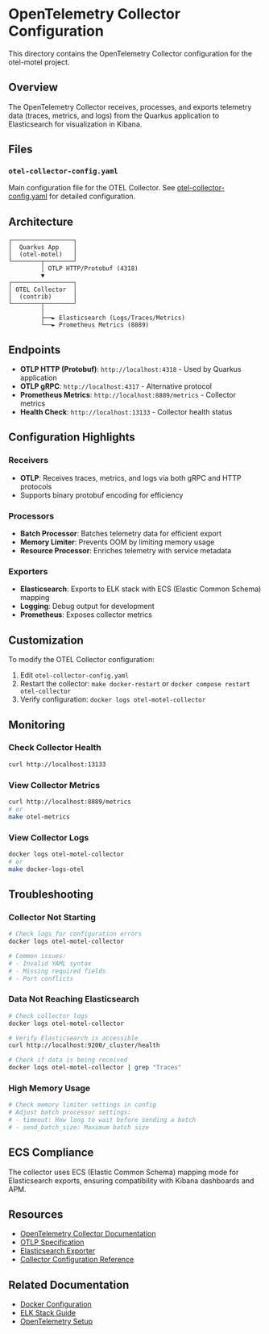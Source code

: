 # OpenTelemetry Collector Configuration

This directory contains the OpenTelemetry Collector configuration for the otel-motel project.

## Overview

The OpenTelemetry Collector receives, processes, and exports telemetry data (traces, metrics, and logs) from the Quarkus application to Elasticsearch for visualization in Kibana.

## Files

### `otel-collector-config.yaml`
Main configuration file for the OTEL Collector. See [otel-collector-config.yaml](./otel-collector-config.yaml) for detailed configuration.

## Architecture

```
┌─────────────────┐
│  Quarkus App    │
│  (otel-motel)   │
└────────┬────────┘
         │ OTLP HTTP/Protobuf (4318)
         ▼
┌─────────────────┐
│ OTEL Collector  │
│  (contrib)      │
└────────┬────────┘
         │
         ├──► Elasticsearch (Logs/Traces/Metrics)
         └──► Prometheus Metrics (8889)
```

## Endpoints

- **OTLP HTTP (Protobuf)**: `http://localhost:4318` - Used by Quarkus application
- **OTLP gRPC**: `http://localhost:4317` - Alternative protocol
- **Prometheus Metrics**: `http://localhost:8889/metrics` - Collector metrics
- **Health Check**: `http://localhost:13133` - Collector health status

## Configuration Highlights

### Receivers
- **OTLP**: Receives traces, metrics, and logs via both gRPC and HTTP protocols
- Supports binary protobuf encoding for efficiency

### Processors
- **Batch Processor**: Batches telemetry data for efficient export
- **Memory Limiter**: Prevents OOM by limiting memory usage
- **Resource Processor**: Enriches telemetry with service metadata

### Exporters
- **Elasticsearch**: Exports to ELK stack with ECS (Elastic Common Schema) mapping
- **Logging**: Debug output for development
- **Prometheus**: Exposes collector metrics

## Customization

To modify the OTEL Collector configuration:

1. Edit `otel-collector-config.yaml`
2. Restart the collector: `make docker-restart` or `docker compose restart otel-collector`
3. Verify configuration: `docker logs otel-motel-collector`

## Monitoring

### Check Collector Health
```bash
curl http://localhost:13133
```

### View Collector Metrics
```bash
curl http://localhost:8889/metrics
# or
make otel-metrics
```

### View Collector Logs
```bash
docker logs otel-motel-collector
# or
make docker-logs-otel
```

## Troubleshooting

### Collector Not Starting

```bash
# Check logs for configuration errors
docker logs otel-motel-collector

# Common issues:
# - Invalid YAML syntax
# - Missing required fields
# - Port conflicts
```

### Data Not Reaching Elasticsearch

```bash
# Check collector logs
docker logs otel-motel-collector

# Verify Elasticsearch is accessible
curl http://localhost:9200/_cluster/health

# Check if data is being received
docker logs otel-motel-collector | grep "Traces"
```

### High Memory Usage

```bash
# Check memory limiter settings in config
# Adjust batch processor settings:
# - timeout: How long to wait before sending a batch
# - send_batch_size: Maximum batch size
```

## ECS Compliance

The collector uses ECS (Elastic Common Schema) mapping mode for Elasticsearch exports, ensuring compatibility with Kibana dashboards and APM.

## Resources

- [OpenTelemetry Collector Documentation](https://opentelemetry.io/docs/collector/)
- [OTLP Specification](https://opentelemetry.io/docs/specs/otlp/)
- [Elasticsearch Exporter](https://github.com/open-telemetry/opentelemetry-collector-contrib/tree/main/exporter/elasticsearchexporter)
- [Collector Configuration Reference](https://opentelemetry.io/docs/collector/configuration/)

## Related Documentation

- [Docker Configuration](../README.md)
- [ELK Stack Guide](../../elk/README.md)
- [OpenTelemetry Setup](../../OTEL-SETUP.md)
